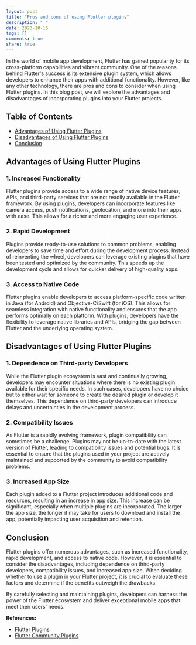 ```yaml
---
layout: post
title: "Pros and cons of using Flutter plugins"
description: " "
date: 2023-10-16
tags: []
comments: true
share: true
---
```


In the world of mobile app development, Flutter has gained popularity for its cross-platform capabilities and vibrant community. One of the reasons behind Flutter's success is its extensive plugin system, which allows developers to enhance their apps with additional functionality. However, like any other technology, there are pros and cons to consider when using Flutter plugins. In this blog post, we will explore the advantages and disadvantages of incorporating plugins into your Flutter projects.

## Table of Contents
- [Advantages of Using Flutter Plugins](#advantages-of-using-flutter-plugins)
- [Disadvantages of Using Flutter Plugins](#disadvantages-of-using-flutter-plugins)
- [Conclusion](#conclusion)

## Advantages of Using Flutter Plugins

### 1. Increased Functionality
Flutter plugins provide access to a wide range of native device features, APIs, and third-party services that are not readily available in the Flutter framework. By using plugins, developers can incorporate features like camera access, push notifications, geolocation, and more into their apps with ease. This allows for a richer and more engaging user experience.

### 2. Rapid Development
Plugins provide ready-to-use solutions to common problems, enabling developers to save time and effort during the development process. Instead of reinventing the wheel, developers can leverage existing plugins that have been tested and optimized by the community. This speeds up the development cycle and allows for quicker delivery of high-quality apps.

### 3. Access to Native Code
Flutter plugins enable developers to access platform-specific code written in Java (for Android) and Objective-C/Swift (for iOS). This allows for seamless integration with native functionality and ensures that the app performs optimally on each platform. With plugins, developers have the flexibility to leverage native libraries and APIs, bridging the gap between Flutter and the underlying operating system.

## Disadvantages of Using Flutter Plugins

### 1. Dependence on Third-party Developers
While the Flutter plugin ecosystem is vast and continually growing, developers may encounter situations where there is no existing plugin available for their specific needs. In such cases, developers have no choice but to either wait for someone to create the desired plugin or develop it themselves. This dependence on third-party developers can introduce delays and uncertainties in the development process.

### 2. Compatibility Issues
As Flutter is a rapidly evolving framework, plugin compatibility can sometimes be a challenge. Plugins may not be up-to-date with the latest version of Flutter, leading to compatibility issues and potential bugs. It is essential to ensure that the plugins used in your project are actively maintained and supported by the community to avoid compatibility problems.

### 3. Increased App Size
Each plugin added to a Flutter project introduces additional code and resources, resulting in an increase in app size. This increase can be significant, especially when multiple plugins are incorporated. The larger the app size, the longer it may take for users to download and install the app, potentially impacting user acquisition and retention.

## Conclusion

Flutter plugins offer numerous advantages, such as increased functionality, rapid development, and access to native code. However, it is essential to consider the disadvantages, including dependence on third-party developers, compatibility issues, and increased app size. When deciding whether to use a plugin in your Flutter project, it is crucial to evaluate these factors and determine if the benefits outweigh the drawbacks.

By carefully selecting and maintaining plugins, developers can harness the power of the Flutter ecosystem and deliver exceptional mobile apps that meet their users' needs.

**References:**
- [Flutter Plugins](https://flutter.dev/docs/development/packages-and-plugins)
- [Flutter Community Plugins](https://fluttercommunity.dev/)